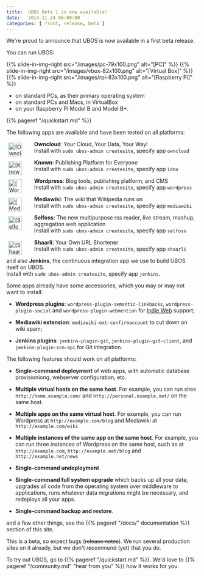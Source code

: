 ```yaml
---
title:  UBOS Beta 1 is now available!
date:   2014-11-24 08:00:00
categories: [ front, release, beta ]
---
```


We're proud to announce that UBOS is now available in a first beta release.

You can run UBOS:

{{% slide-in-img-right src="/images/pc-79x100.png"   alt="[PC]" %}}
{{% slide-in-img-right src="/images/vbox-82x100.png" alt="[Virtual Box]" %}}
{{% slide-in-img-right src="/images/rpi-83x100.png"  alt="[Raspberry Pi]" %}}

 * on standard PCs, as their primary operating system
 * on standard PCs and Macs, in VirtualBox
 * on your Raspberry Pi Model B and Model B+.

{{% pageref "/quickstart.md" %}}


The following apps are available and have been tested on all platforms:

<img src="/images/owncloud-72x72.png" alt="[Owncloud]" style="float: left; width: 36px; margin: 5px 32px 0 5px">

   **Owncloud**: Your Cloud, Your Data, Your Way!<br>
   Install with `sudo ubos-admin createsite`, specify app `owncloud`

<img src="/images/known-72x72.png" alt="[Known]" style="float: left; width: 36px; margin: 5px 32px 0 5px">

   **Known**: Publishing Platform for Everyone<br>
   Install with `sudo ubos-admin createsite`, specify app `idno`

<img src="/images/wordpress-72x72.png" alt="[Wordpress]" style="float: left; width: 36px; margin: 5px 32px 0 5px">

   **Wordpress**: Blog tools, publishing platform, and CMS<br>
   Install with `sudo ubos-admin createsite`, specify app `wordpress`

<img src="/images/mediawiki-72x72.png" alt="[Mediawiki]" style="float: left; width: 36px; margin: 5px 32px 0 5px">

   **Mediawiki**: The wiki that Wikipedia runs on<br>
   Install with `sudo ubos-admin createsite`, specify app `mediawiki`

<img src="/images/selfoss-72x72.png" alt="[Selfoss]" style="float: left; width: 36px; margin: 5px 32px 0 5px">

   **Selfoss**: The new multipurpose rss reader, live stream, mashup, aggregation web application<br>
   Install with `sudo ubos-admin createsite`, specify app `selfoss`

<img src="/images/shaarli-72x72.png" alt="[Shaarli]" style="float: left; width: 36px; margin: 5px 32px 0 5px">

   **Shaarli**: Your Own URL Shortener<br>
   Install with `sudo ubos-admin createsite`, specify app `shaarli`

   and also **Jenkins**, the continuous integration app we use to build UBOS itself on UBOS.<br>
   Install with `sudo ubos-admin createsite`, specify app `jenkins`.


Some apps already have some accessories, which you may or may not want to install:

 * **Wordpress plugins**: ``wordpress-plugin-semantic-linkbacks``, ``wordpress-plugin-social`` and
  ``wordpress-plugin-webmention`` for [Indie Web](http://indiewebcamp.com/) support;

 * **Mediawiki extension**: ``mediawiki-ext-confirmaccount`` to cut down on wiki spam;

 * **Jenkins plugins**: ``jenkins-plugin-git``, ``jenkins-plugin-git-client``, and ``jenkins-plugin-scm-api``
   for Git integration.

The following features should work on all platforms:

 * **Single-command deployment** of web apps, with automatic database provisioniong,
   webserver configuration, etc.

 * **Multiple virtual hosts on the same host**. For example, you can run sites
   ``http://home.example.com/`` and ``http://personal.example.net/`` on the same host.

 * **Multiple apps on the same virtual host**. For example, you can run
   Wordpress at ``http://example.com/blog`` and Mediawiki at ``http://example.com/wiki``

 * **Multiple instances of the same app on the same host**. For example, you can run three
   instances of Wordpress on the same host, such as at ``http://example.com``,
   ``http://example.net/blog`` and ``http://example.net/news``

 * **Single-command undeployment**

 * **Single-command full system upgrade** which backs up all your data, upgrades all
   code from the operating system over middleware to applications, runs whatever
   data migrations might be necessary, and redeploys all your apps.

 * **Single-command backup and restore**.

and a few other things, see the {{% pageref "/docs/" documentation %}} section of this
site.

This is a beta, so expect bugs (~~release notes~~).
We run several production sites on it already, but we don't recommend (yet) that you do.

To try out UBOS, go to {{% pageref "/quickstart.md" %}}. We'd love to
{{% pageref "/community.md" "hear from you" %}} how it works for you.
